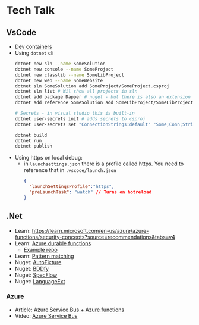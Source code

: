 # Tech Talk

## VsCode

- [Dev containers](https://containers.dev/guide/dockerfile)
- Using `dotnet` cli
  ```sh
  dotnet new sln --name SomeSolution
  dotnet new console --name SomeProject
  dotnet new classlib --name SomeLibProject
  dotnet new web --name SomeWebsite
  dotnet sln SomeSolution add SomeProject/SomeProject.csproj
  dotnet sln list # Wil show all projects in sln 
  dotnet add package Dapper # nuget - but there is also an extension for that.
  dotnet add reference SomeSolution add SomeLibProject/SomeLibProject.csproj # Puts a reference to the lib in current project
  
  # Secrets - in visual studio this is built-in
  dotnet user-secrets init # adds secrets to csproj
  dotnet user-secrets set "ConnectionStrings:default" "Some;Conn;String;secret;Password" 
  
  dotnet build
  dotnet run
  dotnet publish
  ```
- Using https on local debug:
  -  in `launchsettings.json` there is a profile called https. You need to reference that in `.vscode/launch.json`
      ```json
      {
        "launchSettingsProfile":"https",
        "preLaunchTask": "watch" // Turns on hotreload
      }
      ```

## .Net
- Learn: https://learn.microsoft.com/en-us/azure/azure-functions/security-concepts?source=recommendations&tabs=v4
- Learn: [Azure durable functions](https://learn.microsoft.com/en-us/azure/azure-functions/durable/durable-functions-sequence?tabs=csharp)
  - [Example repo](https://github.com/jonahandersson/serverless-azure-durable-function-chaining-dotnet-template/tree/master)
- Learn: [Pattern matching](https://learn.microsoft.com/en-us/dotnet/csharp/fundamentals/functional/pattern-matching)
- Nuget: [AutoFixture](https://github.com/AutoFixture/AutoFixture/wiki/Cheat-Sheet)
- Nuget: [BDDfy](https://github.com/TestStack/TestStack.BDDfy)
- Nuget: [SpecFlow](https://docs.specflow.org/en/latest/)
- Nuget: [LanguageExt](https://github.com/louthy/language-ext)

### Azure
- Article: [Azure Service Bus + Azure functions](https://learn.microsoft.com/en-us/azure/azure-functions/functions-bindings-service-bus-output?tabs=python-v2%2Cin-process%2Cextensionv5&pivots=programming-language-csharp)
- Video: [Azure Service Bus](https://www.youtube.com/watch?v=gQ5P8WVpj30)
